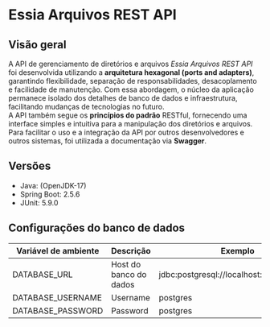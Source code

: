 
# Essia Arquivos REST API

## Visão geral

A API de gerenciamento de diretórios e arquivos *Essia Arquivos REST API* foi desenvolvida utilizando a **arquitetura hexagonal (ports and adapters)**,  garantindo flexibilidade, separação de responsabilidades, desacoplamento e facilidade de manutenção. Com essa abordagem, o núcleo da aplicação permanece isolado dos detalhes de banco de dados e infraestrutura, facilitando mudanças de tecnologias no futuro.  
A API também segue os **princípios do padrão** RESTful, fornecendo uma interface simples e intuitiva para a manipulação dos diretórios e arquivos.  Para facilitar o uso e a integração da API por outros desenvolvedores e outros sistemas, foi utilizada a documentação via **Swagger**.

## Versões
- Java: (OpenJDK-17)
- Spring Boot: 2.5.6
- JUnit: 5.9.0

## Configurações do banco de dados
| Variável de ambiente | Descrição              | Exemplo                                  |  
|----------------------|------------------------|------------------------------------------|  
| DATABASE_URL         | Host do banco do dados | jdbc:postgresql://localhost:5432/posgres |  
| DATABASE_USERNAME    | Username               | postgres                                 |  
| DATABASE_PASSWORD    | Password               | postgres                                 |